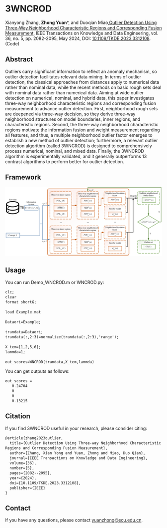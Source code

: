 # 3WNCROD
Xianyong Zhang, **Zhong Yuan***, and Duoqian Miao,[Outlier Detection Using Three-Way Neighborhood Characteristic Regions and Corresponding Fusion Measurement](Paper/2024-WNCROD.pdf), IEEE Transactions on Knowledge and Data Engineering, vol. 36, no. 5, pp. 2082-2095, May 2024, DOI: [10.1109/TKDE.2023.3312108](https://doi.org/10.1109/TKDE.2023.3312108). (Code)

## Abstract
Outliers carry significant information to reflect an anomaly mechanism, so outlier detection facilitates relevant data mining. In terms of outlier detection, the classical approaches from distances apply to numerical data rather than nominal data, while the recent methods on basic rough sets deal with nominal data rather than numerical data. Aiming at wide outlier detection on numerical, nominal, and hybrid data, this paper investigates three-way neighborhood characteristic regions and corresponding fusion measurement to advance outlier detection. First, neighborhood rough sets are deepened via three-way decision, so they derive three-way neighborhood structures on model boundaries, inner regions, and characteristic regions. Second, the three-way neighborhood characteristic regions motivate the information fusion and weight measurement regarding all features, and thus, a multiple neighborhood outlier factor emerges to establish a new method of outlier detection; furthermore, a relevant outlier detection algorithm (called 3WNCROD) is designed to comprehensively process numerical, nominal, and mixed data. Finally, the 3WNCROD algorithm is experimentally validated, and it generally outperforms 13 contrast algorithms to perform better for outlier detection.

## Framework
![image](Paper/WNCROD_Framework.png)

## Usage
You can run Demo_WNCROD.m or WNCROD.py:
```
clc;
clear
format shortG;

load Example.mat

Dataori=Example;

trandata=Dataori;
trandata(:,2:3)=normalize(trandata(:,2:3),'range');

X_tem=[1,2,5,6];
lammda=1;

out_scores=WNCROD(trandata,X_tem,lammda)

```
You can get outputs as follows:
```
out_scores =
   0.24704
   0
   0
   0.13215
```

## Citation
If you find 3WNCROD useful in your research, please consider citing:
```
@article{zhang2023outlier,
  title={Outlier Detection Using Three-way Neighborhood Characteristic Regions and Corresponding Fusion Measurement},
  author={Zhang, Xian Yong and Yuan, Zhong and Miao, Duo Qian},
  journal={IEEE Transactions on Knowledge and Data Engineering},
  volume={36},
  number={5},
  pages={2082--2095},
  year={2024},
  doi={10.1109/TKDE.2023.3312108},
  publisher={IEEE}
}
```
## Contact
If you have any questions, please contact yuanzhong@scu.edu.cn.

